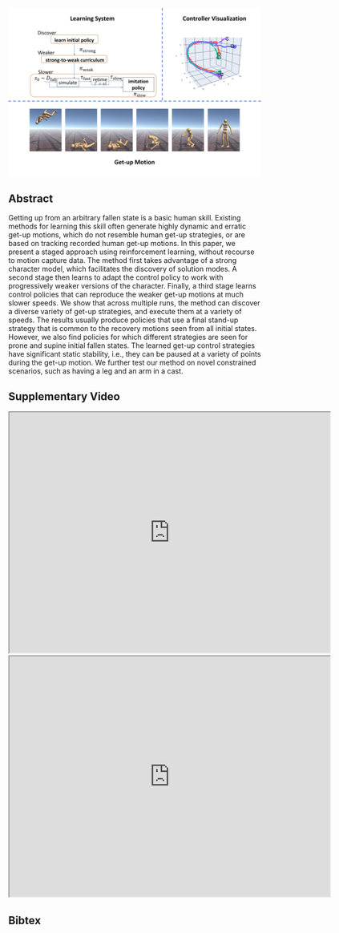 ![image](./figs/system.jpg)

## Abstract

Getting up from an arbitrary fallen state is a basic human skill. Existing methods for learning this skill often generate highly dynamic and erratic get-up motions, which do not resemble human get-up strategies, or are based on tracking recorded human get-up motions. In this paper, we present a staged approach using reinforcement learning, without recourse to motion capture data. The method first takes advantage of a strong character model, which facilitates the discovery of solution modes. A second stage then learns to adapt the control policy to work with progressively weaker versions of the character. Finally, a third stage learns control policies that can reproduce the weaker get-up motions at much slower speeds. We show that across multiple runs, the method can discover a diverse variety of get-up strategies, and execute them at a variety of speeds. The results usually produce policies that use a final stand-up strategy that is common to the recovery motions seen from all initial states. However, we also find policies for which different strategies are seen for prone and supine initial fallen states. The learned get-up control strategies have significant static stability, i.e., they can be paused at a variety of points during the get-up motion. We further test our method on novel constrained scenarios, such as having a leg and an arm in a cast.

## Supplementary Video

<iframe src="https://drive.google.com/file/d/13niIZdHDBJGKGetYNBxw4wYf_M3J7t0n/preview" width="640" height="480" allow="autoplay"></iframe>

<iframe src="https://drive.google.com/file/d/1Z4nSLxqnGSPbyDYNv2EI97FBPV6_xsVM/preview" width="640" height="480" allow="autoplay"></iframe>

## Bibtex

